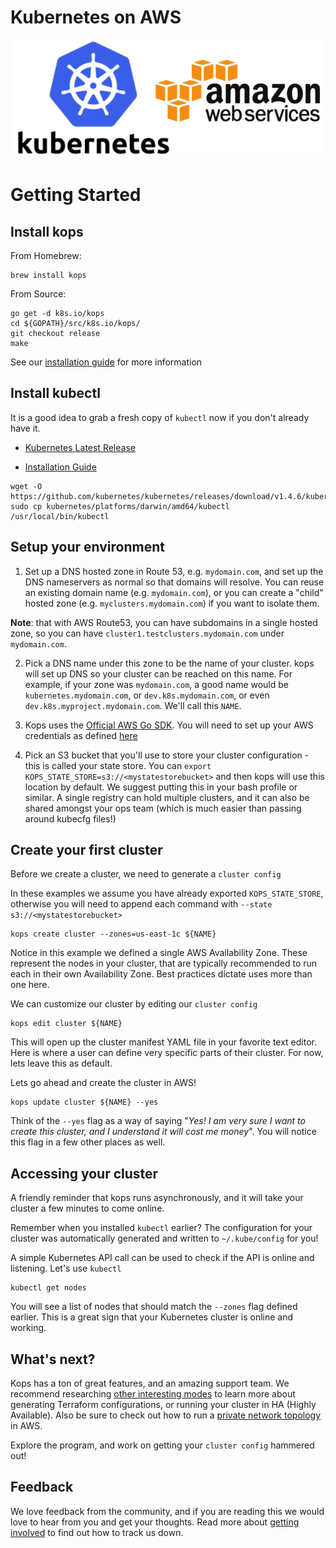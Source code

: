 # Kubernetes on AWS

<p align="center">
  <img src="img/k8s-aws.png"> </image>
</p>



# Getting Started

## Install kops

From Homebrew:

```
brew install kops
```

From Source:

```
go get -d k8s.io/kops
cd ${GOPATH}/src/k8s.io/kops/
git checkout release
make
```

See our [installation guide](build.md) for more information

## Install kubectl

It is a good idea to grab a fresh copy of `kubectl` now if you don't already have it.

* [Kubernetes Latest Release](https://github.com/kubernetes/kubernetes/releases/latest)

* [Installation Guide](http://kubernetes.io/docs/user-guide/prereqs/)

```
wget -O https://github.com/kubernetes/kubernetes/releases/download/v1.4.6/kubernetes.tar.gz
sudo cp kubernetes/platforms/darwin/amd64/kubectl /usr/local/bin/kubectl
```

## Setup your environment

1) Set up a DNS hosted zone in Route 53, e.g. `mydomain.com`, and set up the DNS nameservers as normal so that domains will resolve.  You can reuse an existing domain name (e.g. `mydomain.com`), or you can create a "child" hosted zone (e.g. `myclusters.mydomain.com`) if you want to isolate them.

**Note**: that with AWS Route53, you can have subdomains in a single hosted zone, so you can have `cluster1.testclusters.mydomain.com` under `mydomain.com`.

2) Pick a DNS name under this zone to be the name of your cluster.  kops will set up DNS so your cluster can be reached on this name.  For example, if your zone was `mydomain.com`, a good name would be `kubernetes.mydomain.com`, or `dev.k8s.mydomain.com`, or even `dev.k8s.myproject.mydomain.com`. We'll call this `NAME`.

3) Kops uses the [Official AWS Go SDK](https://github.com/aws/aws-sdk-go). You will need to set up your AWS credentials as defined [here](https://docs.aws.amazon.com/sdk-for-go/v1/developer-guide/configuring-sdk.html)

4) Pick an S3 bucket that you'll use to store your cluster configuration - this is called your state store.  You can `export KOPS_STATE_STORE=s3://<mystatestorebucket>` and then kops will use this location by default.  We suggest putting this in your bash profile or similar.  A single registry can hold multiple clusters, and it can also be shared amongst your ops team (which is much easier than passing around kubecfg files!)


## Create your first cluster

Before we create a cluster, we need to generate a `cluster config`

In these examples we assume you have already exported `KOPS_STATE_STORE`, otherwise you will need to append each command with `--state s3://<mystatestorebucket>`

```
kops create cluster --zones=us-east-1c ${NAME}
```

Notice in this example we defined a single AWS Availability Zone. These represent the nodes in your cluster, that are typically recommended to run each in their own Availability Zone. Best practices dictate uses more than one here.

We can customize our cluster by editing our `cluster config`

```
kops edit cluster ${NAME}
```

This will open up the cluster manifest YAML file in your favorite text editor. Here is where a user can define very specific parts of their cluster. For now, lets leave this as default.


Lets go ahead and create the cluster in AWS!

```
kops update cluster ${NAME} --yes
```

Think of the `--yes` flag as a way of saying "*Yes! I am very sure I want to create this cluster, and I understand it will cost me money*". You will notice this flag in a few other places as well.

## Accessing your cluster

A friendly reminder that kops runs asynchronously, and it will take your cluster a few minutes to come online.

Remember when you installed `kubectl` earlier? The configuration for your cluster was automatically generated and written to `~/.kube/config` for you!

A simple Kubernetes API call can be used to check if the API is online and listening. Let's use `kubectl`

```
kubectl get nodes
```

You will see a list of nodes that should match the `--zones` flag defined earlier. This is a great sign that your Kubernetes cluster is online and working.

## What's next?

Kops has a ton of great features, and an amazing support team. We recommend researching [other interesting modes](commands.md#other-interesting-modes) to learn more about generating Terraform configurations, or running your cluster in HA (Highly Available). Also be sure to check out how to run a [private network topology](topology.md) in AWS.

Explore the program, and work on getting your `cluster config` hammered out!

## Feedback

We love feedback from the community, and if you are reading this we would love to hear from you and get your thoughts. Read more about [getting involved](https://github.com/kubernetes/kops/blob/master/README.md#getting-involved) to find out how to track us down.